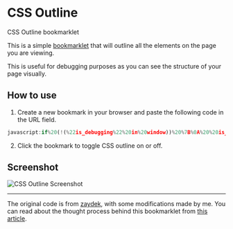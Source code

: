 # CSS Outline

CSS Outline bookmarklet

This is a simple [bookmarklet](https://en.wikipedia.org/wiki/Bookmarklet) that will outline all the elements on the page you are viewing.

This is useful for debugging purposes as you can see the structure of your page visually.

## How to use

1. Create a new bookmark in your browser and paste the following code in the URL field.

```js
javascript:if%20(!(%22is_debugging%22%20in%20window))%20%7B%0A%20%20is_debugging%20%3D%20false%3B%0A%20%20var%20debug_el%20%3D%20document.createElement(%22style%22)%3B%0A%20%20debug_el.append(%0A%20%20%20%20document.createTextNode(%0A%20%20%20%20%20%20%60*%3Anot(path)%3Anot(g)%20%7B%20%0A%20%20%20%20%20%20%20%20%20%20color%3A%20rgb(255%20255%20255)%20!important%3B%0A%20%20%20%20%20%20%20%20%20%20background%3A%20rgb(49%2095%20130%20%2F%2020%25)%20!important%3B%0A%20%20%20%20%20%20%20%20%20%20outline%3A%20dashed%201px%20rgb(255%20255%20255%20%2F%2050%25)%20!important%3B%0A%20%20%20%20%20%20%20%20%20%20box-shadow%3A%20none%20!important%3B%20%7D%60%0A%20%20%20%20)%0A%20%20)%3B%0A%7D%0Afunction%20enable_debugger()%20%7B%0A%20%20if%20(!is_debugging)%20%7B%0A%20%20%20%20document.head.appendChild(debug_el)%3B%0A%20%20%20%20is_debugging%20%3D%20true%3B%0A%20%20%7D%0A%7D%0A%0Afunction%20disable_debugger()%20%7B%0A%20%20if%20(is_debugging)%20%7B%0A%20%20%20%20document.head.removeChild(debug_el)%3B%0A%20%20%20%20is_debugging%20%3D%20false%3B%0A%20%20%7D%0A%7D%0A!is_debugging%20%3F%20enable_debugger()%20%3A%20disable_debugger()%3B%0A
```

2. Click the bookmark to toggle CSS outline on or off.

## Screenshot

![CSS Outline Screenshot](css-outline-screenshot-bbcnews.png)

---

The original code is from [zaydek](zaydek.github.com/debug.css), with some modifications made by me. You can read about the thought process behind this bookmarklet from [this article](https://forum.freecodecamp.org/t/here-s-my-favorite-weird-trick-to-debug-css/189151).
